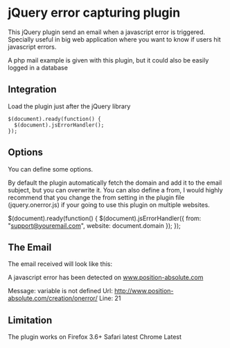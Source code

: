 # jQuery error capturing plugin

This jQuery plugin send an email when a javascript error is triggered. 
Specially useful in big web application where you want to know if users hit javascript errors.

A php mail example is given with this plugin, but it could also be easily logged in a database 

## Integration

Load the plugin just after the jQuery library

    $(document).ready(function() {
      $(document).jsErrorHandler();
    });


## Options

You can define some options.

By default the plugin automatically fetch the domain and add it to the email subject, but you can overwrite it.
You can also define a from, I would highly recommend that you change the from setting in the plugin file (jquery.onerror.js)  if your going to use this plugin on multiple websites.

   $(document).ready(function() {
     $(document).jsErrorHandler({
        from: "support@youremail.com",
		website: document.domain
     });
   });


## The Email

The email received will look like this:

A javascript error has been detected on www.position-absolute.com

Message: variable is not defined
Url: http://www.position-absolute.com/creation/onerror/
Line: 21

## Limitation

The plugin works on 
Firefox 3.6+
Safari latest
Chrome Latest

